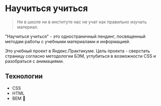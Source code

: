 # Научиться учиться

> Ни в школе ни в институте нас не учат как правильно изучать материал.

"Научиться учиться" - это одностраничный лендинг, посвященный методам работы с учебными материалами и информацией.

Это учебный проект в Яндекс.Практикуме. Цель проекта - сверстать страницу согласно методологии БЭМ, углубиться в возможности CSS и разобраться с анимациями.

## Технологии

- CSS
- HTML
- BEM 🤘

